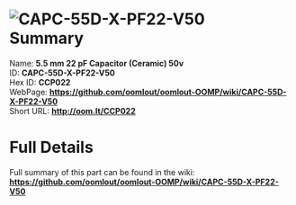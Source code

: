 
![CAPC-55D-X-PF22-V50](https://github.com/oomlout/oomlout-OOMP/blob/master/parts/CAPC-55D-X-PF22-V50/CAPC-55D-X-PF22-V50_420.jpg)   
Summary
=================
  
Name: __5.5 mm 22 pF Capacitor (Ceramic) 50v__    
ID: __CAPC-55D-X-PF22-V50__   
Hex ID: __CCP022__   
WebPage: __https://github.com/oomlout/oomlout-OOMP/wiki/CAPC-55D-X-PF22-V50__   
Short URL: __http://oom.lt/CCP022__   

Full Details
==========================
Full summary of this part can be found in the wiki:   
__https://github.com/oomlout/oomlout-OOMP/wiki/CAPC-55D-X-PF22-V50__    


